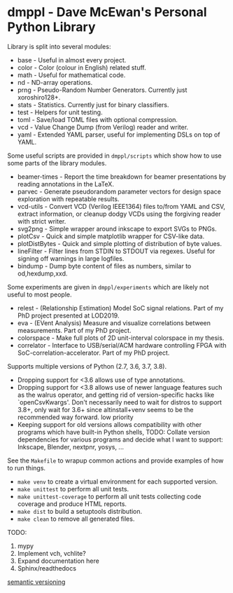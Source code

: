 
dmppl - Dave McEwan's Personal Python Library
=============================================

Library is split into several modules:

  - base - Useful in almost every project.
  - color - Color (colour in English) related stuff.
  - math - Useful for mathematical code.
  - nd - ND-array operations.
  - prng - Pseudo-Random Number Generators. Currently just xoroshiro128+.
  - stats - Statistics. Currently just for binary classifiers.
  - test - Helpers for unit testing.
  - toml - Save/load TOML files with optional compression.
  - vcd - Value Change Dump (from Verilog) reader and writer.
  - yaml - Extended YAML parser, useful for implementing DSLs on top of YAML.


Some useful scripts are provided in `dmppl/scripts` which show how to use some
parts of the library modules.

  - beamer-times - Report the time breakdown for beamer presentations by reading
    annotations in the LaTeX.
  - parvec - Generate pseudorandom parameter vectors for design space
    exploration with repeatable results.
  - vcd-utils - Convert VCD (Verilog IEEE1364) files to/from YAML and CSV,
    extract information, or cleanup dodgy VCDs using the forgiving reader
    with strict writer.
  - svg2png - Simple wrapper around inkscape to export SVGs to PNGs.
  - plotCsv - Quick and simple matplotlib wrapper for CSV-like data.
  - plotDistBytes - Quick and simple plotting of distribution of byte values.
  - lineFilter - Filter lines from STDIN to STDOUT via regexes.
    Useful for signing off warnings in large logfiles.
  - bindump - Dump byte content of files as numbers, similar to od,hexdump,xxd.


Some experiments are given in `dmppl/experiments` which are likely not useful
to most people.

  - relest - (Relationship Estimation) Model SoC signal relations.
    Part of my PhD project presented at LOD2019.
  - eva - (EVent Analysis) Measure and visualize correlations between
    measurements.
    Part of my PhD project.
  - colorspace - Make full plots of 2D unit-interval colorspace in my thesis.
  - correlator - Interface to USB/serial/ACM hardware controlling FPGA with
    SoC-correlation-accelerator.
    Part of my PhD project.


Supports multiple versions of Python (2.7, 3.6, 3.7, 3.8).

  - Dropping support for <3.6 allows use of type annotations.
  - Dropping support for <3.8 allows use of newer language features such as the
    walrus operator, and getting rid of version-specific hacks like
    `openCsvKwargs'.
    Don't necessarily need to wait for distros to support 3.8+, only wait for
    3.6+ since altinstall+venv seems to be the recommended way forward.
    low priority
  - Keeping support for old versions allows compatibility with other programs
    which have built-in Python shells,
    TODO: Collate version dependencies for various programs and decide what I
    want to support: Inkscape, Blender, nextpnr, yosys, ...


See the `Makefile` to wrapup common actions and provide examples of how to run
things.

  - `make venv` to create a virtual environment for each supported version.
  - `make unittest` to perform all unit tests.
  - `make unittest-coverage` to perform all unit tests collecting code coverage
    and produce HTML reports.
  - `make dist` to build a setuptools distribution.
  - `make clean` to remove all generated files.


TODO:

  1. mypy
  2. Implement vch, vchlite?
  3. Expand documentation here
  4. Sphinx/readthedocs

[semantic versioning](https://semver.org/spec/v2.0.0.html)
